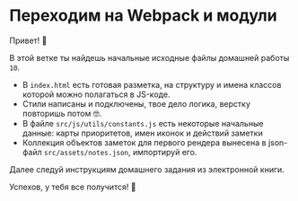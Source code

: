 # Переходим на Webpack и модули

Привет! 👋

В этой ветке ты найдешь начальные исходные файлы домашней работы `10`.

- В `index.html` есть готовая разметка, на структуру и имена классов которой можно полагаться в JS-коде.
- Стили написаны и подключены, твое дело логика, верстку повторишь потом 🤓.
- В файле `src/js/utils/constants.js` есть некоторые начальные данные: карты приоритетов, имен иконок и действий заметки
- Коллекция объектов заметок для первого рендера вынесена в json-файл `src/assets/notes.json`, импортируй его.

Далее следуй инструкциям домашнего задания из электронной книги.

Успехов, у тебя все получится! 🤖
